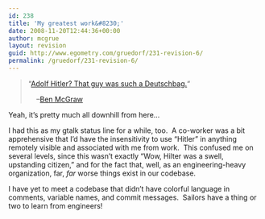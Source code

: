 ```yaml
---
id: 238
title: 'My greatest work&#8230;'
date: 2008-11-20T12:44:36+00:00
author: mcgrue
layout: revision
guid: http://www.egometry.com/gruedorf/231-revision-6/
permalink: /gruedorf/231-revision-6/
---
```

> &#8220;[Adolf Hitler? That guy was such a Deutschbag.](http://twitter.com/benmcgraw/status/850340604)&#8220;
> 
> &nbsp;&nbsp;&nbsp;&nbsp;&#8211;[Ben McGraw](http://egometry.com/about)

Yeah, it&#8217;s pretty much all downhill from here&#8230;

I had this as my gtalk status line for a while, too.  A co-worker was a bit apprehensive that I&#8217;d have the insensitivity to use &#8220;Hitler&#8221; in anything remotely visible and associated with me from work.  This confused me on several levels, since this wasn&#8217;t exactly &#8220;Wow, Hilter was a swell, upstanding citizen,&#8221; and for the fact that, well, as an engineering-heavy organization, far, _far_ worse things exist in our codebase.

I have yet to meet a codebase that didn&#8217;t have colorful language in comments, variable names, and commit messages.  Sailors have a thing or two to learn from engineers!